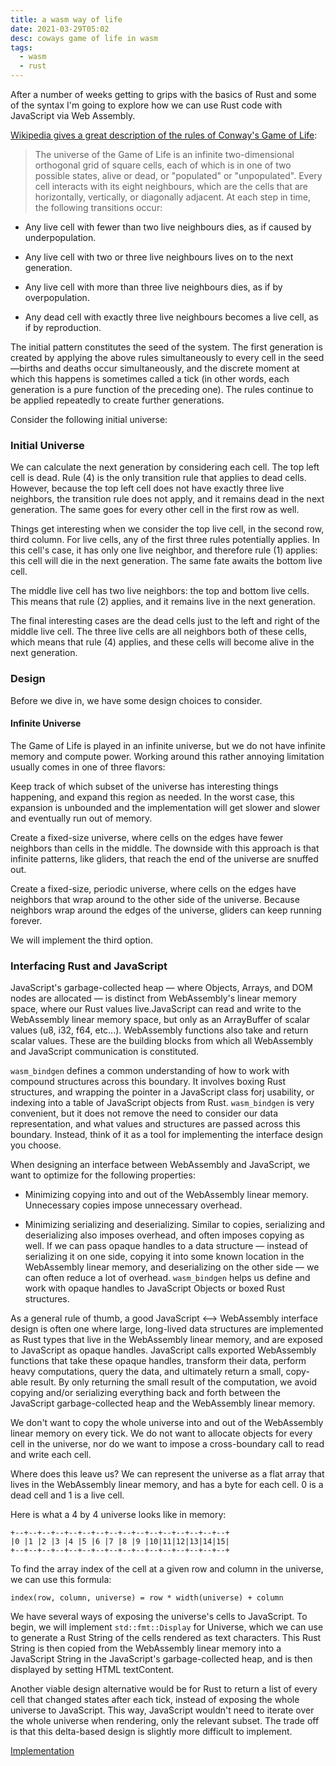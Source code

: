 ```yaml
---
title: a wasm way of life
date: 2021-03-29T05:02
desc: coways game of life in wasm
tags:
  - wasm
  - rust
---
```


After a number of weeks getting to grips with the basics of Rust and some of the syntax I'm going to explore how we can use Rust code with JavaScript via Web Assembly.

[Wikipedia gives a great description of the rules of Conway's Game of Life](https://en.wikipedia.org/wiki/Conway%27s_Game_of_Life):

> The universe of the Game of Life is an infinite two-dimensional orthogonal grid of square cells, each of which is in one of two possible states, alive or dead, 
or "populated" or "unpopulated". Every cell interacts with its eight neighbours, which are the cells that are horizontally, 
vertically, or diagonally adjacent. At each step in time, the following transitions occur:

* Any live cell with fewer than two live neighbours dies, as if caused by underpopulation.

* Any live cell with two or three live neighbours lives on to the next generation.

* Any live cell with more than three live neighbours dies, as if by overpopulation.

* Any dead cell with exactly three live neighbours becomes a live cell, as if by reproduction.

The initial pattern constitutes the seed of the system. The first generation is created by applying the above rules simultaneously to every cell in the seed—births and deaths occur simultaneously, and the discrete moment at which this happens is sometimes called a tick (in other words, each generation is a pure function of the preceding one). The rules continue to be applied repeatedly to create further generations.

Consider the following initial universe:

### Initial Universe

We can calculate the next generation by considering each cell. The top left cell is dead. Rule (4) is the only transition rule that applies to dead cells. However, because the top left cell does not have exactly three live neighbors, the transition rule does not apply, and it remains dead in the next generation. The same goes for every other cell in the first row as well.

Things get interesting when we consider the top live cell, in the second row, third column. For live cells, any of the first three rules potentially applies. In this cell's case, it has only one live neighbor, and therefore rule (1) applies: this cell will die in the next generation. The same fate awaits the bottom live cell.

The middle live cell has two live neighbors: the top and bottom live cells. This means that rule (2) applies, and it remains live in the next generation.

The final interesting cases are the dead cells just to the left and right of the middle live cell. The three live cells are all neighbors both of these cells, which means that rule (4) applies, and these cells will become alive in the next generation.

### Design

Before we dive in, we have some design choices to consider.

#### Infinite Universe

The Game of Life is played in an infinite universe, but we do not have infinite memory and compute power. Working around this rather annoying limitation usually comes in one of three flavors:

Keep track of which subset of the universe has interesting things happening, and expand this region as needed. In the worst case, this expansion is unbounded and the implementation will get slower and slower and eventually run out of memory.

Create a fixed-size universe, where cells on the edges have fewer neighbors than cells in the middle. The downside with this approach is that infinite patterns, like gliders, that reach the end of the universe are snuffed out.

Create a fixed-size, periodic universe, where cells on the edges have neighbors that wrap around to the other side of the universe. Because neighbors wrap around the edges of the universe, gliders can keep running forever.

We will implement the third option.

### Interfacing Rust and JavaScript

JavaScript's garbage-collected heap — where Objects, Arrays, and DOM nodes are allocated — is distinct from WebAssembly's linear memory space, where our Rust values live.JavaScript can read and write to the WebAssembly linear memory space, but only as an ArrayBuffer of scalar values (u8, i32, f64, etc...). WebAssembly functions also take and return scalar values. These are the building blocks from which all WebAssembly and JavaScript communication is constituted.

``wasm_bindgen`` defines a common understanding of how to work with compound structures across this boundary. It involves boxing Rust structures, and wrapping the pointer in a JavaScript class forj usability, or indexing into a table of JavaScript objects from Rust. `wasm_bindgen` is very convenient, but it does not remove the need to consider our data representation, and what values and structures are passed across this boundary. Instead, think of it as a tool for implementing the interface design you choose.

When designing an interface between WebAssembly and JavaScript, we want to optimize for the following properties:

* Minimizing copying into and out of the WebAssembly linear memory. Unnecessary copies impose unnecessary overhead.

* Minimizing serializing and deserializing. Similar to copies, serializing and deserializing also imposes overhead, and often imposes copying as well. If we can pass opaque handles to a data structure — instead of serializing it on one side, copying it into some known location in the WebAssembly linear memory, and deserializing on the other side — we can often reduce a lot of overhead. `wasm_bindgen` helps us define and work with opaque handles to JavaScript Objects or boxed Rust structures.

As a general rule of thumb, a good JavaScript <--> WebAssembly interface design is often one where large, long-lived data structures are implemented as Rust types that live in the WebAssembly linear memory, and are exposed to JavaScript as opaque handles. JavaScript calls exported WebAssembly functions that take these opaque handles, transform their data, perform heavy computations, query the data, and ultimately return a small, copy-able result. By only returning the small result of the computation, we avoid copying and/or serializing everything back and forth between the JavaScript garbage-collected heap and the WebAssembly linear memory.

We don't want to copy the whole universe into and out of the WebAssembly linear memory on every tick. We do not want to allocate objects for every cell in the universe, nor do we want to impose a cross-boundary call to read and write each cell.

Where does this leave us? We can represent the universe as a flat array that lives in the WebAssembly linear memory, and has a byte for each cell. 0 is a dead cell and 1 is a live cell.

Here is what a 4 by 4 universe looks like in memory:

```
+--+--+--+--+--+--+--+--+--+--+--+--+--+--+--+--+
|0 |1 |2 |3 |4 |5 |6 |7 |8 |9 |10|11|12|13|14|15|  
+--+--+--+--+--+--+--+--+--+--+--+--+--+--+--+--+
```

To find the array index of the cell at a given row and column in the universe, we can use this formula:

`index(row, column, universe) = row * width(universe) + column`

We have several ways of exposing the universe's cells to JavaScript. To begin, we will implement `std::fmt::Display` for Universe, which we can use to generate a Rust String of the cells rendered as text characters. This Rust String is then copied from the WebAssembly linear memory into a JavaScript String in the JavaScript's garbage-collected heap, and is then displayed by setting HTML textContent.

Another viable design alternative would be for Rust to return a list of every cell that changed states after each tick, instead of exposing the whole universe to JavaScript. This way, JavaScript wouldn't need to iterate over the whole universe when rendering, only the relevant subset. The trade off is that this delta-based design is slightly more difficult to implement.


[Implementation](https://github.com/admhpr/wasm-way-of-life)
